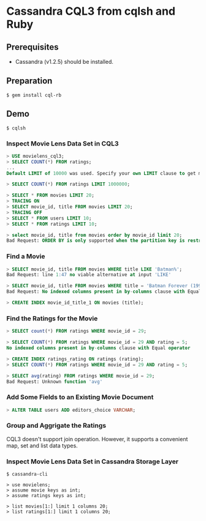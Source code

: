# Cassandra CQL3 from cqlsh and Ruby

## Prerequisites

- Cassandra (v1.2.5) should be installed.


## Preparation

```console
$ gem install cql-rb
```


## Demo

```console
$ cqlsh
```


### Inspect Movie Lens Data Set in CQL3

```sql
> USE movielens_cql3;
> SELECT COUNT(*) FROM ratings;
...
Default LIMIT of 10000 was used. Specify your own LIMIT clause to get more results.

> SELECT COUNT(*) FROM ratings LIMIT 1000000;
```

```sql
> SELECT * FROM movies LIMIT 20;
> TRACING ON
> SELECT movie_id, title FROM movies LIMIT 20;
> TRACING OFF
> SELECT * FROM users LIMIT 10;
> SELECT * FROM ratings LIMIT 10;
```

```sql
> select movie_id, title from movies order by movie_id limit 20;
Bad Request: ORDER BY is only supported when the partition key is restricted by an EQ or an IN.
```

### Find a Movie

```sql
> SELECT movie_id, title FROM movies WHERE title LIKE 'Batman%';
Bad Request: line 1:47 no viable alternative at input 'LIKE'

> SELECT movie_id, title FROM movies WHERE title = 'Batman Forever (1995)';
Bad Request: No indexed columns present in by-columns clause with Equal operator

> CREATE INDEX movie_id_title_1 ON movies (title);
```

### Find the Ratings for the Movie

```sql
> SELECT count(*) FROM ratings WHERE movie_id = 29;

> SELECT COUNT(*) FROM ratings WHERE movie_id = 29 AND rating = 5;
No indexed columns present in by-columns clause with Equal operator

> CREATE INDEX ratings_rating ON ratings (rating);
> SELECT COUNT(*) FROM ratings WHERE movie_id = 29 AND rating = 5;

> SELECT avg(rating) FROM ratings WHERE movie_id = 29;
Bad Request: Unknown function 'avg'
```

### Add Some Fields to an Existing Movie Document

```sql
> ALTER TABLE users ADD editors_choice VARCHAR;
```

### Group and Aggrigate the Ratings

CQL3 doesn't support join operation. However, it supports a convenient
map, set and list data types.


### Inspect Movie Lens Data Set in Cassandra Storage Layer

```console
$ cassandra-cli
```

```console
> use movielens;
> assume movie keys as int;
> assume ratings keys as int;
```

```console
> list movies[1:] limit 1 columns 20;
> list ratings[1:] limit 1 columns 20;
```
